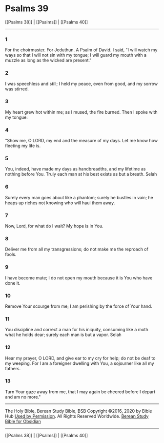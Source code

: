 # Psalms 39

[[Psalms 38]] | [[Psalms]] | [[Psalms 40]]

---

### 1
For the choirmaster. For Jeduthun. A Psalm of David. I said, "I will watch my ways so that I will not sin with my tongue; I will guard my mouth with a muzzle as long as the wicked are present."

### 2
I was speechless and still; I held my peace, even from good, and my sorrow was stirred.

### 3
My heart grew hot within me; as I mused, the fire burned. Then I spoke with my tongue:

### 4
"Show me, O LORD, my end and the measure of my days. Let me know how fleeting my life is.

### 5
You, indeed, have made my days as handbreadths, and my lifetime as nothing before You. Truly each man at his best exists as but a breath. Selah

### 6
Surely every man goes about like a phantom; surely he bustles in vain; he heaps up riches not knowing who will haul them away.

### 7
Now, Lord, for what do I wait? My hope is in You.

### 8
Deliver me from all my transgressions; do not make me the reproach of fools.

### 9
I have become mute; I do not open my mouth because it is You who have done it.

### 10
Remove Your scourge from me; I am perishing by the force of Your hand.

### 11
You discipline and correct a man for his iniquity, consuming like a moth what he holds dear; surely each man is but a vapor. Selah

### 12
Hear my prayer, O LORD, and give ear to my cry for help; do not be deaf to my weeping. For I am a foreigner dwelling with You, a sojourner like all my fathers.

### 13
Turn Your gaze away from me, that I may again be cheered before I depart and am no more."

---

The Holy Bible, Berean Study Bible, BSB
Copyright ©2016, 2020 by Bible Hub
[Used by Permission](https://berean.bible/terms.htm). All Rights Reserved Worldwide.
[Berean Study Bible for Obsidian](https://github.com/gapmiss/berean-study-bible-for-obsidian)

---

[[Psalms 38]] | [[Psalms]] | [[Psalms 40]]

